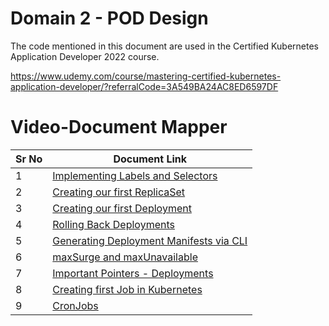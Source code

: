 # Domain 2 - POD Design

The code mentioned in this document are used in the Certified Kubernetes Application Developer 2022 course.

https://www.udemy.com/course/mastering-certified-kubernetes-application-developer/?referralCode=3A549BA24AC8ED6597DF


# Video-Document Mapper

| Sr No | Document Link |
| ------ | ------ |
| 1 | [Implementing Labels and Selectors][PlDa] |
| 2 | [Creating our first ReplicaSet][PlDb] |
| 3 | [Creating our first Deployment][PlDc]
| 4 | [Rolling Back Deployments][PlDd]
| 5 | [Generating Deployment Manifests via CLI][PlDe] |
| 6 | [maxSurge and maxUnavailable][PlDf]
| 7 | [Important Pointers - Deployments][PlDg]
| 8 | [Creating first Job in Kubernetes][PlDh]
| 9 | [CronJobs][PlDi]

 
   [PlDa]: <./labels.md>
   [PlDb]: <./replicaset.md>
   [PlDc]: <./deployment.md>
   [PlDd]: <./rollback-deployment.md> 
   [PlDe]: <./deployment-cli.md>
   [PlDf]: <./maxSurge-maxUnavailable.md> 
   [PlDg]: <./imp-dep-commands.md>
   [PlDh]: <./jobs.yaml>
   [PlDi]: <./cronjob.yaml>